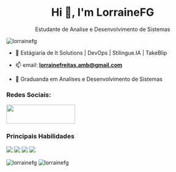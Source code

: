 <h1 align="center">Hi 👋, I'm LorraineFG</h1>
<p align = "center">Estudante de Analise e Desenvolvimento de Sistemas</p>


<p align="left"> <img src="https://komarev.com/ghpvc/?username=lorrainefg&label=Profile%20views&color=0e75b6&style=flat" alt="lorrainefg" /> </p>

- 🌱 Estágiaria de It Solutions | DevOps | Stilingue.IA | TakeBlip

- 📫 email: **lorrainefreitas.amb@gmail.com**

- 📄 Graduanda em Analises e Desenvolvimento de Sistemas



<h3 align="left">Redes Sociais:</h3>
<p align="left">
  <a href="https://www.linkedin.com/in/lorrainefg" alt="Linekdin" target="_blank">
  <img src="https://www.citypng.com/public/uploads/preview/hd-linkedin-white-logo-transparent-background-31623962286lx7yrezhte.png" width="180" height="50"></a>
  

<h3 align="left">Principais Habilidades</h3>
<p align="left"> 
  <img src="https://img.shields.io/badge/Python-3776AB?style=for-the-badge&logo=python&logoColor=white">
  <img src="https://img.shields.io/badge/Django-092E20?style=for-the-badge&logo=django&logoColor=white">
  <img src="https://img.shields.io/badge/HTML5-E34F26?style=for-the-badge&logo=html5&logoColor=white">
  <img src="https://img.shields.io/badge/CSS-239120?&style=for-the-badge&logo=css3&logoColor=white"></p>

<img align="center" src="https://github-readme-stats.vercel.app/api?username=lorrainefg&show_icons=true&theme=dracula" alt="lorrainefg"/>
<img align="center" src="https://github-readme-stats.vercel.app/api/top-langs/?username=lorrainefg&layout=compact)" alt="lorrainefg"/>


